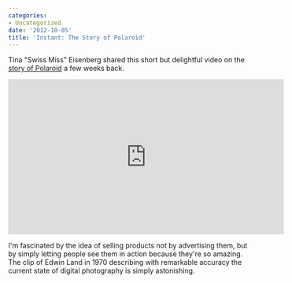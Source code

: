 ```yaml
---
categories:
- Uncategorized
date: '2012-10-05'
title: 'Instant: The Story of Polaroid'
---
```


Tina "Swiss Miss" Eisenberg shared this short but delightful video on the <a href="http://www.swiss-miss.com/2012/09/the-story-of-polaroid.html">story of Polaroid</a> a few weeks back.

<iframe class="aligncenter" src="https://player.vimeo.com/video/46696217" width="560" height="315" frameborder="0" webkitAllowFullScreen mozallowfullscreen allowFullScreen></iframe>

I'm fascinated by the idea of selling products not by advertising them, but by simply letting people see them in action because they're so amazing. The clip of Edwin Land in 1970 describing with remarkable accuracy the current state of digital photography is simply astonishing.